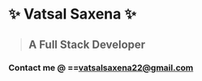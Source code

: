 # ✨ Vatsal Saxena ✨
> ## A Full Stack Developer
### Contact me @ ==vatsalsaxena22@gmail.com


<!---
vatsalsaxena22/vatsalsaxena22 is a ✨ special ✨ repository because its `README.md` (this file) appears on your GitHub profile.
You can click the Preview link to take a look at your changes.
--->
